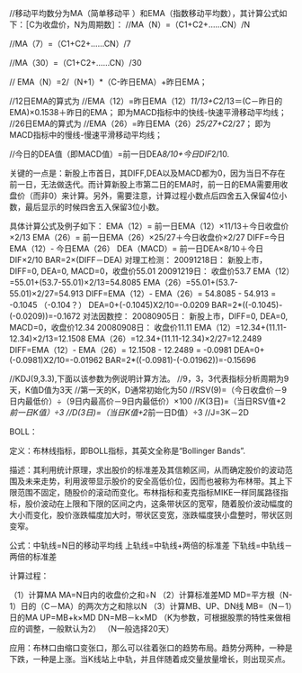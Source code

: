 
//移动平均数分为MA（简单移动平  ）和EMA（指数移动平均数），其计算公式如下：［C为收盘价，N为周期数］：
//MA（N）=（C1+C2+……CN）/N


//MA（7）=（C1+C2+……CN）/7

//MA（30）=（C1+C2+……CN）/30

// EMA（N）=2/（N+1）*（C-昨日EMA）+昨日EMA；


//12日EMA的算式为
//EMA（12）=昨日EMA（12）*11/13+C*2/13＝(C－昨日的EMA)×0.1538＋昨日的EMA；   即为MACD指标中的快线-快速平滑移动平均线；
//26日EMA的算式为
//EMA（26）=昨日EMA（26）*25/27+C*2/27；   即为MACD指标中的慢线-慢速平滑移动平均线；

//今日的DEA值（即MACD值）=前一日DEA*8/10+今日DIF*2/10.

关键的一点是：新股上市首日，其DIFF,DEA以及MACD都为0，因为当日不存在前一日，无法做迭代。而计算新股上市第二日的EMA时，前一日的EMA需要用收盘价（而非0）来计算。另外，需要注意，计算过程小数点后四舍五入保留4位小数，最后显示的时候四舍五入保留3位小数。

具体计算公式及例子如下：
EMA（12）= 前一日EMA（12）×11/13＋今日收盘价×2/13
EMA（26）= 前一日EMA（26）×25/27＋今日收盘价×2/27
DIFF=今日EMA（12）- 今日EMA（26）
DEA（MACD）= 前一日DEA×8/10＋今日DIF×2/10
BAR=2×(DIFF－DEA)
对理工检测：
20091218日：
新股上市，DIFF=0, DEA=0, MACD=0，收盘价55.01
20091219日：
收盘价53.7
EMA（12）=55.01+(53.7-55.01)×2/13=54.8085
EMA（26）=55.01+(53.7-55.01)×2/27=54.913
DIFF=EMA（12）- EMA（26）= 54.8085 - 54.913 = -0.1045  （-0.104？）
DEA=0+(-0.1045)X2/10=-0.0209
BAR=2*((-0.1045)-(-0.0209))=-0.1672
对法因数控：
20080905日：
新股上市，DIFF=0, DEA=0, MACD=0，收盘价12.34
20080908日：
收盘价11.11
EMA（12）=12.34+(11.11-12.34)×2/13=12.1508
EMA（26）=12.34+(11.11-12.34)×2/27=12.2489
DIFF=EMA（12）- EMA（26）= 12.1508 - 12.2489 = -0.0981
DEA=0+(-0.0981)X2/10=-0.01962
BAR=2*((-0.0981)-(-0.01962))=-0.15696


//KDJ(9,3.3),下面以该参数为例说明计算方法。
//9，3，3代表指标分析周期为9天，K值D值为3天
//第一天的K，D通常初始化为50
//RSV(9)=（今日收盘价－9日内最低价）÷（9日内最高价－9日内最低价）×100
//K(3日)=（当日RSV值+2*前一日K值）÷3
//D(3日)=（当日K值+2*前一日D值）÷3
//J=3K－2D


BOLL：


定义：布林线指标，即BOLL指标，其英文全称是“Bollinger Bands”.

描述：其利用统计原理，求出股价的标准差及其信赖区间，从而确定股价的波动范围及未来走势，利用波带显示股价的安全高低价位，因而也被称为布林带。其上下限范围不固定，随股价的滚动而变化。布林指标和麦克指标MIKE一样同属路径指标，股价波动在上限和下限的区间之内，这条带状区的宽窄，随着股价波动幅度的大小而变化，股价涨跌幅度加大时，带状区变宽，涨跌幅度狭小盘整时，带状区则变窄。

公式：中轨线=N日的移动平均线
上轨线=中轨线+两倍的标准差
下轨线=中轨线－两倍的标准差

计算过程：

（1）计算MA 
MA=N日内的收盘价之和÷N
（2）计算标准差MD
MD=平方根（N-1）日的（C－MA）的两次方之和除以N
（3）计算MB、UP、DN线
MB=（N－1）日的MA
UP=MB+k×MD
DN=MB－k×MD
（K为参数，可根据股票的特性来做相应的调整，一般默认为2）
（N一般选择20天）



应用：布林口由缩口变张口，那么可以往着张口的趋势布局。趋势分两种，一种是下跌，一种是上涨。当K线站上中轨，并且伴随着成交量放量增长，则出现买点。



